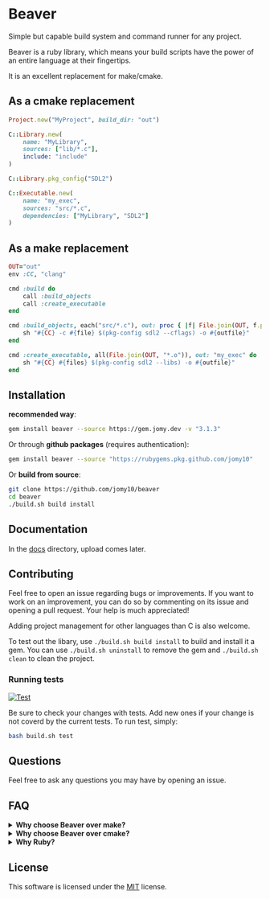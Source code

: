 # Beaver

Simple but capable build system and command runner for any project.

Beaver is a ruby library, which means your build scripts have the power of an
entire language at their fingertips.

It is an excellent replacement for make/cmake.

## As a cmake replacement

```ruby
Project.new("MyProject", build_dir: "out")

C::Library.new(
    name: "MyLibrary",
    sources: ["lib/*.c"],
    include: "include"
)

C::Library.pkg_config("SDL2")

C::Executable.new(
    name: "my_exec",
    sources: "src/*.c",
    dependencies: ["MyLibrary", "SDL2"]
)
```

## As a make replacement

```ruby
OUT="out"
env :CC, "clang"

cmd :build do
    call :build_objects
    call :create_executable
end

cmd :build_objects, each("src/*.c"), out: proc { |f| File.join(OUT, f.path + ".o") } do |file, outfile|
    sh "#{CC} -c #{file} $(pkg-config sdl2 --cflags) -o #{outfile}"
end

cmd :create_executable, all(File.join(OUT, "*.o")), out: "my_exec" do |files, outfile|
    sh "#{CC} #{files} $(pkg-config sdl2 --libs) -o #{outfile}"
end
```

## Installation

**recommended way**:
```sh
gem install beaver --source https://gem.jomy.dev -v "3.1.3"
```

Or through **github packages** (requires authentication):

```sh
gem install beaver --source "https://rubygems.pkg.github.com/jomy10"
```

Or **build from source**:

```sh
git clone https://github.com/jomy10/beaver
cd beaver
./build.sh build install
```

## Documentation

In the [docs](./docs) directory, upload comes later.

## Contributing

Feel free to open an issue regarding bugs or improvements. If you want to work
on an improvement, you can do so by commenting on its issue and opening a pull
request. Your help is much appreciated!

Adding project management for other languages than C is also welcome.

To test out the libary, use `./build.sh build install` to build and install it a
gem. You can use `./build.sh uninstall` to remove the gem and `./build.sh clean`
to clean the project.

### Running tests

[![Test](https://github.com/Jomy10/beaver/actions/workflows/test.yml/badge.svg)](https://github.com/Jomy10/beaver/actions/workflows/test.yml)

Be sure to check your changes with tests. Add new ones if your change is not coverd by the current tests. To run test, simply:

```sh
bash build.sh test
```

## Questions

Feel free to ask any questions you may have by opening an issue.

## FAQ

<details>
    <summary><b>Why choose Beaver over make?</b></summary>
    This project started as a more readable make replacement. I was
    getting frustrated by unreadable build tools. Beaver comes with
    all the features you'd expect from a make replacement.
</details>

<details>
    <summary><b>Why choose Beaver over cmake?</b></summary>
    Beaver takes an approach to project management that does not abstract
    away all knowledge of the clang/gcc compilers. It's easier to use and
    understand what's going on.
</details>

<details>
    <summary><b>Why Ruby?</b></summary>
    I picked ruby as I find it an excellent choice for build scrpts. It comes
    wth a rich standard library for working with files and has a magical syntax.

Sure, it's "slow", but the compiler is usually the bottleneck anyway in build scripts.
Next to the nice syntax, it's also easy to parallelize tasks, which has been taken
advantage of when compiling targets and running "each" commands.
</details>

## License

This software is licensed under the [MIT](LICENSE) license.
